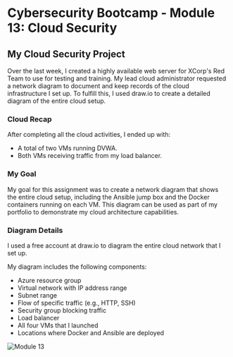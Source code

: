 # Cybersecurity Bootcamp - Module 13: Cloud Security

## My Cloud Security Project

Over the last week, I created a highly available web server for XCorp's Red Team to use for testing and training. My lead cloud administrator requested a network diagram to document and keep records of the cloud infrastructure I set up. To fulfill this, I used draw.io to create a detailed diagram of the entire cloud setup.

### Cloud Recap
After completing all the cloud activities, I ended up with:

- A total of two VMs running DVWA.
- Both VMs receiving traffic from my load balancer.

### My Goal
My goal for this assignment was to create a network diagram that shows the entire cloud setup, including the Ansible jump box and the Docker containers running on each VM. This diagram can be used as part of my portfolio to demonstrate my cloud architecture capabilities.

### Diagram Details
I used a free account at draw.io to diagram the entire cloud network that I set up.

My diagram includes the following components:

- Azure resource group
- Virtual network with IP address range
- Subnet range
- Flow of specific traffic (e.g., HTTP, SSH)
- Security group blocking traffic
- Load balancer
- All four VMs that I launched
- Locations where Docker and Ansible are deployed



![Module 13](https://github.com/user-attachments/assets/429b4d32-37c1-4ce4-9d16-17c302e52263)



